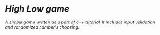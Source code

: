 # *High Low game*

*A simple game written as a part of c++ tutorial. It includes input validation and randomized number's choosing.*
